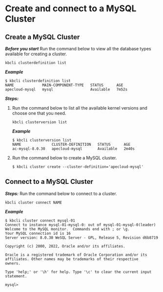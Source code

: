 # Create and connect to a MySQL Cluster
## Create a MySQL Cluster
***Before you start***
Run the command below to view all the database types available for creating a cluster. 
```
kbcli clusterdefinition list
```
***Example***
```
$ kbcli clusterdefinition list
NAME             MAIN-COMPONENT-TYPE   STATUS      AGE
apecloud-mysql   mysql                 Available   7m52s
```
***Steps:***
1. Run the command below to list all the available kernel versions and choose one that you need.
   ```
   kbcli clusterversion list
   ```
   ***Example***

   ```
   $ kbcli clusterversion list
   NAME              CLUSTER-DEFINITION   STATUS      AGE
   ac-mysql-8.0.30   apecloud-mysql       Available   2m40s
   ```
2. Run the command below to create a MySQL cluster. 
   ```
   $ kbcli cluster create --cluster-definition='apecloud-mysql'
   ```
## Connect to a MySQL Cluster
***Steps:***
Run the command below to connect to a cluster.
```
kbcli cluster connect NAME
```

***Example***

```
$ kbcli cluster connect mysql-01
Connect to instance mysql-01-mysql-0: out of mysql-01-mysql-0(leader)
Welcome to the MySQL monitor.  Commands end with ; or \g.
Your MySQL connection id is 16
Server version: 8.0.30 WeSQL Server - GPL, Release 5, Revision d6b8719

Copyright (c) 2000, 2022, Oracle and/or its affiliates.

Oracle is a registered trademark of Oracle Corporation and/or its
affiliates. Other names may be trademarks of their respective
owners.

Type 'help;' or '\h' for help. Type '\c' to clear the current input statement.

mysql>
```
